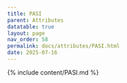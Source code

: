 ```yaml
---
title: PASI
parent: Attributes
datatable: true
layout: page
nav_order: 58
permalink: docs/attributes/PASI.html
date: 2025-07-16
---
```

{% include content/PASI.md %}
